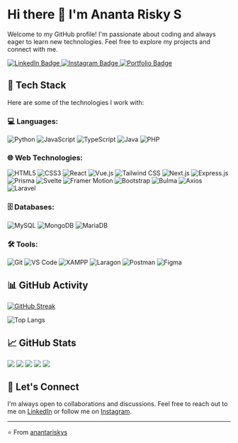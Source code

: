 # Hi there 👋 I'm Ananta Risky S

Welcome to my GitHub profile! I'm passionate about coding and always eager to learn new technologies. Feel free to explore my projects and connect with me.

<div id="badges">
  <a href="https://www.linkedin.com/in/anantariskys">
    <img src="https://img.shields.io/badge/LinkedIn-blue?style=for-the-badge&logo=linkedin&logoColor=white" alt="LinkedIn Badge"/>
  </a>
  <a href="https://www.instagram.com/riskykun_/">
    <img src="https://img.shields.io/badge/Instagram-red?style=for-the-badge&logo=instagram&logoColor=white" alt="Instagram Badge"/>
  </a>
  <a href="https://ananta-risky-susanto.vercel.app/">
    <img src="https://img.shields.io/badge/Portfolio-blue?style=for-the-badge&logo=vercel&logoColor=white" alt="Portfolio Badge"/>
  </a>
</div>

## 🚀 Tech Stack

Here are some of the technologies I work with:

### 💻 Languages:
![Python](https://img.shields.io/badge/-Python-3776AB?style=flat-square&logo=python&logoColor=white)
![JavaScript](https://img.shields.io/badge/-JavaScript-F7DF1E?style=flat-square&logo=javascript&logoColor=black)
![TypeScript](https://img.shields.io/badge/-TypeScript-007ACC?style=flat-square&logo=typescript&logoColor=white)
![Java](https://img.shields.io/badge/-Java-007396?style=flat-square&logo=java&logoColor=white)
![PHP](https://img.shields.io/badge/-PHP-777BB4?style=flat-square&logo=php&logoColor=white)

### 🌐 Web Technologies:
![HTML5](https://img.shields.io/badge/-HTML5-E34F26?style=flat-square&logo=html5&logoColor=white)
![CSS3](https://img.shields.io/badge/-CSS3-1572B6?style=flat-square&logo=css3&logoColor=white)
![React](https://img.shields.io/badge/-React-61DAFB?style=flat-square&logo=react&logoColor=black)
![Vue.js](https://img.shields.io/badge/-Vue.js-4FC08D?style=flat-square&logo=vue.js&logoColor=white)
![Tailwind CSS](https://img.shields.io/badge/-Tailwind%20CSS-06B6D4?style=flat-square&logo=tailwind-css&logoColor=white)
![Next.js](https://img.shields.io/badge/-Next.js-000000?style=flat-square&logo=next.js&logoColor=white)
![Express.js](https://img.shields.io/badge/-Express.js-000000?style=flat-square&logo=express&logoColor=white)
![Prisma](https://img.shields.io/badge/-Prisma-2D3748?style=flat-square&logo=prisma&logoColor=white)
![Svelte](https://img.shields.io/badge/-Svelte-FF3E00?style=flat-square&logo=svelte&logoColor=white)
![Framer Motion](https://img.shields.io/badge/-Framer%20Motion-0055FF?style=flat-square&logo=framer&logoColor=white)
![Bootstrap](https://img.shields.io/badge/-Bootstrap-7952B3?style=flat-square&logo=bootstrap&logoColor=white)
![Bulma](https://img.shields.io/badge/-Bulma-00D1B2?style=flat-square&logo=bulma&logoColor=white)
![Axios](https://img.shields.io/badge/-Axios-5A29E3?style=flat-square&logo=axios&logoColor=white)
![Laravel](https://img.shields.io/badge/-Laravel-E14D43?style=flat-square&logo=laravel&logoColor=white)

### 🗄️ Databases:
![MySQL](https://img.shields.io/badge/-MySQL-4479A1?style=flat-square&logo=mysql&logoColor=white)
![MongoDB](https://img.shields.io/badge/-MongoDB-47A248?style=flat-square&logo=mongodb&logoColor=white)
![MariaDB](https://img.shields.io/badge/-MariaDB-003545?style=flat-square&logo=mariadb&logoColor=white)

### 🛠️ Tools:
![Git](https://img.shields.io/badge/-Git-F05032?style=flat-square&logo=git&logoColor=white)
![VS Code](https://img.shields.io/badge/-VS%20Code-007ACC?style=flat-square&logo=visual-studio-code&logoColor=white)
![XAMPP](https://img.shields.io/badge/-XAMPP-FB7A24?style=flat-square&logo=xampp&logoColor=white)
![Laragon](https://img.shields.io/badge/-Laragon-0E83CD?style=flat-square&logo=laragon&logoColor=white)
![Postman](https://img.shields.io/badge/-Postman-FF6C37?style=flat-square&logo=postman&logoColor=white)
![Figma](https://img.shields.io/badge/-Figma-F24E1E?style=flat-square&logo=figma&logoColor=white)

## 📊 GitHub Activity

[![GitHub Streak](https://github-readme-streak-stats.herokuapp.com/?user=anantariskys&theme=dark)](https://git.io/streak-stats)

![Top Langs](https://github-readme-stats.vercel.app/api/top-langs/?username=anantariskys&theme=dark)

## 📈 GitHub Stats

[![](http://github-profile-summary-cards.vercel.app/api/cards/profile-details?username=anantariskys&theme=dark)](https://github.com/anantariskys)
[![](http://github-profile-summary-cards.vercel.app/api/cards/repos-per-language?username=anantariskys&theme=dark)](https://github.com/anantariskys)
[![](http://github-profile-summary-cards.vercel.app/api/cards/most-commit-language?username=anantariskys&theme=dark)](https://github.com/anantariskys)
[![](http://github-profile-summary-cards.vercel.app/api/cards/stats?username=anantariskys&theme=dark)](https://github.com/anantariskys)
[![](http://github-profile-summary-cards.vercel.app/api/cards/productive-time?username=anantariskys&theme=dark)](https://github.com/anantariskys)

## 🤝 Let's Connect

I'm always open to collaborations and discussions. Feel free to reach out to me on [LinkedIn](https://www.linkedin.com/in/anantariskys) or follow me on [Instagram](https://www.instagram.com/riskykun_/).

---

⭐️ From [anantariskys](https://github.com/anantariskys)

